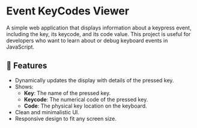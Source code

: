 # Event KeyCodes Viewer

A simple web application that displays information about a keypress event, including the key, its keycode, and its code value. This project is useful for developers who want to learn about or debug keyboard events in JavaScript.

## 🚀 Features

- Dynamically updates the display with details of the pressed key.
- Shows:
  - **Key**: The name of the pressed key.
  - **Keycode**: The numerical code of the pressed key.
  - **Code**: The physical key location on the keyboard.
- Clean and minimalistic UI.
- Responsive design to fit any screen size.
